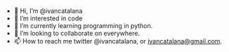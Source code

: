 - 👋 Hi, I’m @ivancatalana
- 👀 I’m interested in code
- 🌱 I’m currently learning programming in python.
- 💞️ I’m looking to collaborate on everywhere.
- 📫 How to reach me twitter @ivancatalana, or ivancatalana@gmail.com.

<!---
ivancatalana/ivancatalana is a ✨ special ✨ repository because its `README.md` (this file) appears on your GitHub profile.
You can click the Preview link to take a look at your changes.
--->
